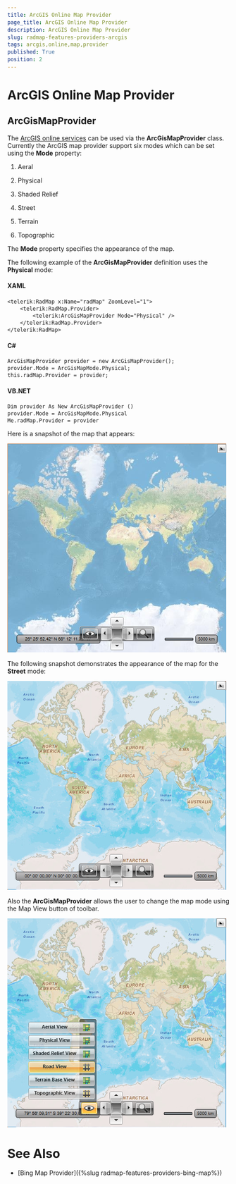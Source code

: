 ```yaml
---
title: ArcGIS Online Map Provider
page_title: ArcGIS Online Map Provider
description: ArcGIS Online Map Provider
slug: radmap-features-providers-arcgis
tags: arcgis,online,map,provider
published: True
position: 2
---
```


# ArcGIS Online Map Provider

## ArcGisMapProvider

The [ArcGIS online services](http://www.esri.com/software/arcgis/arcgisonline/maps/maps-and-map-layers) can be used via the __ArcGisMapProvider__ class. Currently the ArcGIS map provider support six modes which can be set using the __Mode__ property:        

1. Aeral

1. Physical

1. Shaded Relief

1. Street

1. Terrain

1. Topographic

The __Mode__ property specifies the appearance of the map.

The following example of the __ArcGisMapProvider__ definition uses the __Physical__ mode:

#### __XAML__
	<telerik:RadMap x:Name="radMap" ZoomLevel="1">
		<telerik:RadMap.Provider>
			<telerik:ArcGisMapProvider Mode="Physical" />
		</telerik:RadMap.Provider>
	</telerik:RadMap>

#### __C#__
	ArcGisMapProvider provider = new ArcGisMapProvider();
	provider.Mode = ArcGisMapMode.Physical;
	this.radMap.Provider = provider;

#### __VB.NET__	
	Dim provider As New ArcGisMapProvider ()
	provider.Mode = ArcGisMapMode.Physical
	Me.radMap.Provider = provider

Here is a snapshot of the map that appears:

![Rad Map Features Providers ArcGIS](images/RadMap_Features_Providers_ArcGIS.png)

The following snapshot demonstrates the appearance of the map for the __Street__ mode:

![Rad Map Features Providers ArcGIS Street](images/RadMap_Features_Providers_ArcGIS_Street.png)

Also the __ArcGisMapProvider__ allows the user to change the map mode using the Map View button of toolbar.

![Rad Map Features Providers ArcGIS Config](images/RadMap_Features_Providers_ArcGIS_Config.png)

# See Also
 * [Bing Map Provider]({%slug radmap-features-providers-bing-map%})